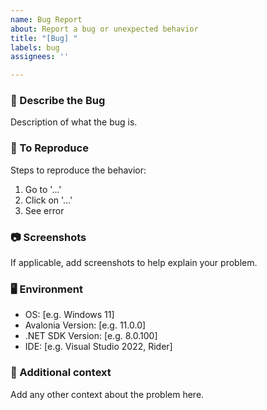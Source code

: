 ```yaml
---
name: Bug Report
about: Report a bug or unexpected behavior
title: "[Bug] "
labels: bug
assignees: ''

---
```


### 🐞 Describe the Bug
Description of what the bug is.

### 🧪 To Reproduce
Steps to reproduce the behavior:
1. Go to '...'
2. Click on '...'
3. See error

### 📷 Screenshots
If applicable, add screenshots to help explain your problem.

### 🖥️ Environment
- OS: [e.g. Windows 11]
- Avalonia Version: [e.g. 11.0.0]
- .NET SDK Version: [e.g. 8.0.100]
- IDE: [e.g. Visual Studio 2022, Rider]

### 📝 Additional context
Add any other context about the problem here.
